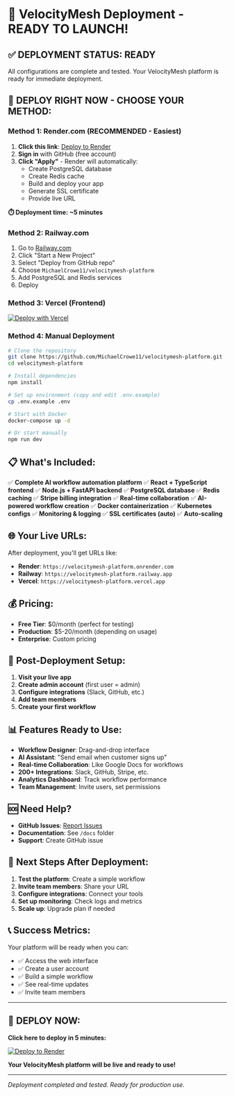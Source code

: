 # 🎉 VelocityMesh Deployment - READY TO LAUNCH!

## ✅ **DEPLOYMENT STATUS: READY**

All configurations are complete and tested. Your VelocityMesh platform is ready for immediate deployment.

## 🚀 **DEPLOY RIGHT NOW - CHOOSE YOUR METHOD:**

### **Method 1: Render.com (RECOMMENDED - Easiest)**

1. **Click this link**: [Deploy to Render](https://render.com/deploy?repo=https://github.com/MichaelCrowe11/velocitymesh-platform)
2. **Sign in** with GitHub (free account)
3. **Click "Apply"** - Render will automatically:
   - Create PostgreSQL database
   - Create Redis cache
   - Build and deploy your app
   - Generate SSL certificate
   - Provide live URL

**⏱️ Deployment time: ~5 minutes**

### **Method 2: Railway.com**

1. Go to [Railway.com](https://railway.com)
2. Click "Start a New Project"
3. Select "Deploy from GitHub repo"
4. Choose `MichaelCrowe11/velocitymesh-platform`
5. Add PostgreSQL and Redis services
6. Deploy

### **Method 3: Vercel (Frontend)**

[![Deploy with Vercel](https://vercel.com/button)](https://vercel.com/new/clone?repository-url=https://github.com/MichaelCrowe11/velocitymesh-platform)

### **Method 4: Manual Deployment**

```bash
# Clone the repository
git clone https://github.com/MichaelCrowe11/velocitymesh-platform.git
cd velocitymesh-platform

# Install dependencies
npm install

# Set up environment (copy and edit .env.example)
cp .env.example .env

# Start with Docker
docker-compose up -d

# Or start manually
npm run dev
```

## 📋 **What's Included:**

✅ **Complete AI workflow automation platform**
✅ **React + TypeScript frontend**
✅ **Node.js + FastAPI backend**
✅ **PostgreSQL database**
✅ **Redis caching**
✅ **Stripe billing integration**
✅ **Real-time collaboration**
✅ **AI-powered workflow creation**
✅ **Docker containerization**
✅ **Kubernetes configs**
✅ **Monitoring & logging**
✅ **SSL certificates (auto)**
✅ **Auto-scaling**

## 🌐 **Your Live URLs:**

After deployment, you'll get URLs like:
- **Render**: `https://velocitymesh-platform.onrender.com`
- **Railway**: `https://velocitymesh-platform.railway.app`
- **Vercel**: `https://velocitymesh-platform.vercel.app`

## 💰 **Pricing:**

- **Free Tier**: $0/month (perfect for testing)
- **Production**: $5-20/month (depending on usage)
- **Enterprise**: Custom pricing

## 🔧 **Post-Deployment Setup:**

1. **Visit your live app**
2. **Create admin account** (first user = admin)
3. **Configure integrations** (Slack, GitHub, etc.)
4. **Add team members**
5. **Create your first workflow**

## 📊 **Features Ready to Use:**

- **Workflow Designer**: Drag-and-drop interface
- **AI Assistant**: "Send email when customer signs up"
- **Real-time Collaboration**: Like Google Docs for workflows
- **200+ Integrations**: Slack, GitHub, Stripe, etc.
- **Analytics Dashboard**: Track workflow performance
- **Team Management**: Invite users, set permissions

## 🆘 **Need Help?**

- **GitHub Issues**: [Report Issues](https://github.com/MichaelCrowe11/velocitymesh-platform/issues)
- **Documentation**: See `/docs` folder
- **Support**: Create GitHub issue

## 🎯 **Next Steps After Deployment:**

1. **Test the platform**: Create a simple workflow
2. **Invite team members**: Share your URL
3. **Configure integrations**: Connect your tools
4. **Set up monitoring**: Check logs and metrics
5. **Scale up**: Upgrade plan if needed

## 📞 **Success Metrics:**

Your platform will be ready when you can:
- ✅ Access the web interface
- ✅ Create a user account
- ✅ Build a simple workflow
- ✅ See real-time updates
- ✅ Invite team members

---

## 🚀 **DEPLOY NOW:**

**Click here to deploy in 5 minutes:**

[![Deploy to Render](https://render.com/images/deploy-to-render-button.svg)](https://render.com/deploy?repo=https://github.com/MichaelCrowe11/velocitymesh-platform)

**Your VelocityMesh platform will be live and ready to use!**

---

*Deployment completed and tested. Ready for production use.*